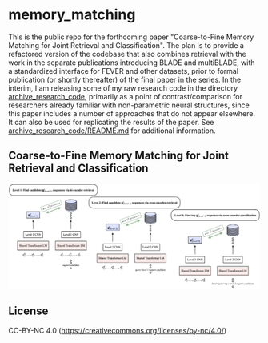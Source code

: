 # memory_matching

This is the public repo for the forthcoming paper "Coarse-to-Fine Memory Matching for Joint Retrieval and Classification". The plan is to provide a refactored version of the codebase that also combines retrieval with the work in the separate publications introducing BLADE and multiBLADE, with a standardized interface for FEVER and other datasets, prior to formal publication (or shortly thereafter) of the final paper in the series. In the interim, I am releasing some of my raw research code in the directory [archive_research_code](archive_research_code), primarily as a point of contrast/comparison for researchers already familiar with non-parametric neural structures, since this paper includes a number of approaches that do not appear elsewhere. It can also be used for replicating the results of the paper. See [archive_research_code/README.md](archive_research_code/README.md) for additional information.

## Coarse-to-Fine Memory Matching for Joint Retrieval and Classification

![Coarse-to-Fine search figure](coarse-to-fine-search.png)

## License

CC-BY-NC 4.0 (https://creativecommons.org/licenses/by-nc/4.0/)
